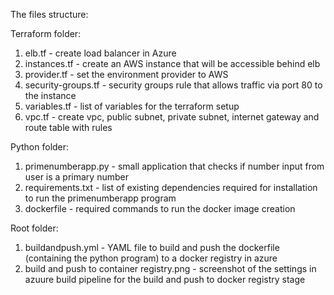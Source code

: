 The files structure:

Terraform folder:
1. elb.tf - create load balancer in Azure
2. instances.tf - create an AWS instance that will be accessible behind elb
3. provider.tf - set the environment provider to AWS
4. security-groups.tf - security groups rule that allows traffic via port 80 to the instance
5. variables.tf - list of variables for the terraform setup
6. vpc.tf - create vpc, public subnet, private subnet, internet gateway and route table with rules

Python folder:
1. primenumberapp.py - small application that checks if number input from user is a primary number
2. requirements.txt - list of existing dependencies required for installation to run the primenumberapp program
3. dockerfile - required commands to run the docker image creation

Root folder:
1. buildandpush.yml - YAML file to build and push the dockerfile (containing the python program) to a docker registry in azure
2. build and push to container registry.png - screenshot of the settings in azuure build pipeline for the build and push to docker registry stage
